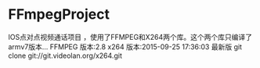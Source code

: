 # FFmpegProject
IOS点对点视频通话项目 ，使用了FFMPEG和X264两个库。这个两个库只编译了armv7版本...
FFMPEG 版本:2.8
x264   版本:2015-09-25 17:36:03 最新版 git clone git://git.videolan.org/x264.git
